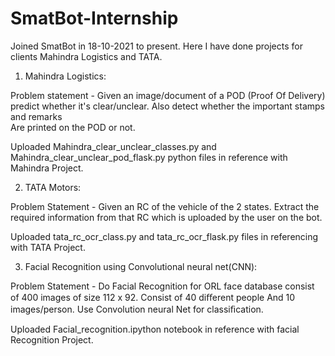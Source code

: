 # SmatBot-Internship

Joined SmatBot in 18-10-2021 to present.
Here I have done projects for clients Mahindra Logistics and TATA.



1) Mahindra Logistics:

Problem statement - Given an image/document of a POD (Proof Of Delivery) predict whether it's clear/unclear. Also detect whether the important stamps and remarks  
                    Are printed on the POD or not.

Uploaded Mahindra_clear_unclear_classes.py and Mahindra_clear_unclear_pod_flask.py python files in reference with Mahindra Project.




2) TATA Motors:

Problem Statement - Given an RC of the vehicle of the 2 states. Extract the required information from that RC which is uploaded by the user on the bot.

Uploaded tata_rc_ocr_class.py and tata_rc_ocr_flask.py files in referencing with TATA Project.





3) Facial Recognition using Convolutional neural net(CNN):

Problem Statement - Do Facial Recognition for ORL face database consist of 400 images of size 112 x 92. Consist of 40 diﬀerent people
                    And 10 images/person. Use Convolution neural Net for classiﬁcation.
                    
Uploaded Facial_recognition.ipython notebook in reference with facial Recognition Project.
